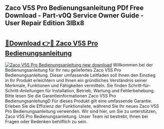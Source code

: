 ## Zaco V5S Pro Bedienungsanleitung PDf Free Download - Part-v0Q Service Owner Guide - User Repair Edition 3lBx8

# <h2><a href="http://df4pv2.blite.top/?on=Zaco+V5S+Pro+Bedienungsanleitung">🔗Download 👉🔴 Zaco V5S Pro Bedienungsanleitung</a></h2>

[![Zaco V5S Pro Bedienungsanleitung new download](https://i.imgur.com/lujVjoI.png)](http://df4pv2.blite.top/?on=Zaco+V5S+Pro+Bedienungsanleitung)
Willkommen bei der Bedienungsanleitung für Ihr neu geliefertes Zaco V5S Pro Bedienungsanleitung. Dieser umfassende Leitfaden soll Ihnen den Einstieg in Ihr Produkt erleichtern und Ihnen ein gründliches Verständnis seiner Merkmale, Funktionen und Fähigkeiten vermitteln. Sie finden Schritt-für-Schritt-Anleitungen für Installation, Betrieb, Wartung und Fehlerbehebung. Bitte lesen Sie die Garantieinformationen Zaco V5S Pro BedienungsanleitungD Für dieses Produkt gilt eine umfassende Garantie. Erleben Sie die Effizienz der Funktionsliste, während Sie Ihr neues Zaco V5S Pro Bedienungsanleitung verwenden. Wir sind hier, um Sie zu unterstützen, Zaco V5S Pro Bedienungsanleitung. Unser Team ist bestrebt, Ihnen bei Fragen oder Bedenken behilflich zu sein.
